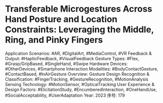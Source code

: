 # Transferable Microgestures Across Hand Posture and Location Constraints: Leveraging the Middle, Ring, and Pinky Fingers

Application Scenarios: #AR, #DigitalArt, #MediaControl, #VR
Feedback & Output: #HapticFeedback, #VisualFeedback
Gesture Types: #Flex, #Grasp/GripBased, #SingleHand, #Swipe
Hardware Devices: #OtherDevices, #Smartphone
Interaction Modalities: #BodyContactGesture, #ContactBased, #InAirGesture
Overview: Gesture Design
Recognition & Classification: #FingerTracking, #GestureRecognition, #MotionAnalysis
Sensing Technology: #MotionSensor, #OpticalTracking
User Experience & Design Factors: #ElicitationStudy, #EncumberedInteraction, #OneHandUse, #SocialAcceptability, #UserAdaptation
Year: 2023
序号: 179
